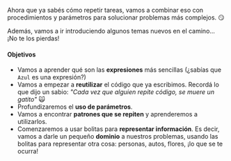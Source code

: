 Ahora que ya sabés cómo repetir tareas, vamos a combinar eso con procedimientos y parámetros para solucionar problemas más complejos. :smirk:

Además, vamos a ir introduciendo algunos temas nuevos en el camino... ¡No te los pierdas!

#### Objetivos
* Vamos a aprender qué son las **expresiones** más sencillas (¿sabías que `Azul` es una expresión?)
* Vamos a empezar a **reutilizar** el código que ya escribimos. Recordá lo que dijo un sabio:
_"Cada vez que alguien repite código, se muere un gatito"_ :scream_cat:
* Profundizaremos el **uso de parámetros**.
* Vamos a encontrar **patrones que se repiten** y aprenderemos a utilizarlos.
* Comenzaremos a usar bolitas para **representar información**. Es decir, vamos a darle un pequeño **dominio** a nuestros problemas, usando las bolitas para representar otra cosa: personas, autos, flores, ¡lo que se te ocurra!